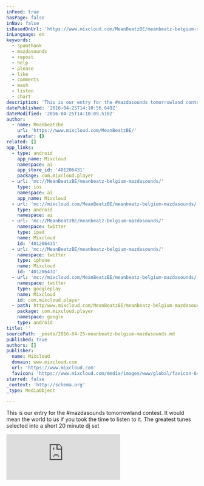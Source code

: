 ```yaml
---
inFeed: true
hasPage: false
inNav: false
isBasedOnUrl: 'https://www.mixcloud.com/MeanBeatzBE/meanbeatz-belgium-mazdasounds/'
inLanguage: en
keywords:
  - spamthank
  - mazdasounds
  - repost
  - help
  - please
  - like
  - comments
  - mash
  - listen
  - chart
description: 'This is our entry for the #mazdasounds tomorrowland contest. It would mean the world to us if you took the time to listen to it. The greatest tunes selected into a short 20 minute dj set'
datePublished: '2016-04-25T14:10:56.649Z'
dateModified: '2016-04-25T14:10:09.510Z'
author:
  - name: Meanbeatzbe
    url: 'https://www.mixcloud.com/MeanBeatzBE/'
    avatar: {}
related: []
app_links:
  - type: android
    app_name: Mixcloud
    namespace: ai
    app_store_id: '401206431'
    package: com.mixcloud.player
  - url: 'mc://MeanBeatzBE/meanbeatz-belgium-mazdasounds/'
    type: ios
    namespace: ai
    app_name: Mixcloud
  - url: 'mc://mixcloud.com/MeanBeatzBE/meanbeatz-belgium-mazdasounds/'
    type: android
    namespace: ai
  - url: 'mc://MeanBeatzBE/meanbeatz-belgium-mazdasounds/'
    namespace: twitter
    type: ipad
    name: Mixcloud
    id: '401206431'
  - url: 'mc://MeanBeatzBE/meanbeatz-belgium-mazdasounds/'
    namespace: twitter
    type: iphone
    name: Mixcloud
    id: '401206431'
  - url: 'mc://mixcloud.com/MeanBeatzBE/meanbeatz-belgium-mazdasounds/'
    namespace: twitter
    type: googleplay
    name: Mixcloud
    id: com.mixcloud.player
  - path: http/www.mixcloud.com/MeanBeatzBE/meanbeatz-belgium-mazdasounds/
    package: com.mixcloud.player
    namespace: google
    type: android
title: ''
sourcePath: _posts/2016-04-25-meanbeatz-belgium-mazdasounds.md
published: true
authors: []
publisher:
  name: Mixcloud
  domain: www.mixcloud.com
  url: 'https://www.mixcloud.com'
  favicon: 'https://www.mixcloud.com/media/images/www/global/favicon-64.png'
starred: false
_context: 'http://schema.org'
_type: MediaObject

---
```

This is our entry for the \#mazdasounds tomorrowland contest. It would mean the world to us if you took the time to listen to it. The greatest tunes selected into a short 20 minute dj set

<iframe src="https://cdn.embedly.com/widgets/media.html?src=https%3A%2F%2Fwww.mixcloud.com%2Fwidget%2Fiframe%2F%3Ffeed%3Dhttps%253A%252F%252Fwww.mixcloud.com%252FMeanBeatzBE%252Fmeanbeatz-belgium-mazdasounds%252F%26hide_cover%3D1&amp;url=https%3A%2F%2Fwww.mixcloud.com%2FMeanBeatzBE%2Fmeanbeatz-belgium-mazdasounds%2F&amp;image=https%3A%2F%2Fthumbnailer.mixcloud.com%2Funsafe%2F600x600%2Fextaudio%2F1%2Fc%2F4%2Fb%2Ff1a1-ee23-4cd0-8aa8-44361d74427b.jpg%3Foverlay%3Dplay-button&amp;key=b7d04c9b404c499eba89ee7072e1c4f7&amp;type=text%2Fhtml&amp;schema=mixcloud" width="None" height="120" scrolling="no" frameborder="0" allowfullscreen="" style=""></iframe>